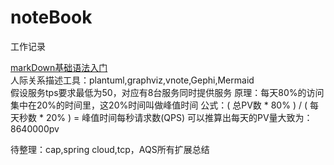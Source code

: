 # noteBook
工作记录

[markDown基础语法入门](https://www.cnblogs.com/liugang-vip/p/6337580.html)  
人际关系描述工具：plantuml,graphviz,vnote,Gephi,Mermaid  
假设服务tps要求最低为50，对应有8台服务同时提供服务
原理：每天80%的访问集中在20%的时间里，这20%时间叫做峰值时间 
公式：( 总PV数 * 80% ) / ( 每天秒数 * 20% ) = 峰值时间每秒请求数(QPS) 
可以推算出每天的PV量大致为：8640000pv

待整理：cap,spring cloud,tcp，AQS所有扩展总结